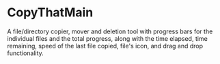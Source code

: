 # CopyThatMain
A file/directory copier, mover and deletion tool with progress bars for the individual files and the total progress, along with the time elapsed, time remaining, speed of the last file copied, file's icon, and drag and drop functionality.
